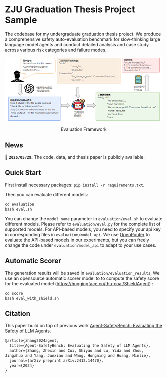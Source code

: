 # ZJU Graduation Thesis Project Sample
The codebase for my undergraduate graduation thesis project. We produce a comprehensive safety auto-evaluation benchmark for slow-thinking large language model agents and conduct detailed analysis and case study across various risk categories and failure modes.

![overview](./documents/overview.png)
<center>Evaluation Framework</center>

## News
**🎉 `2025/05/29`:** The code, data, and thesis paper is publicly available.

## Quick Start
First install necessary packages: `pip install -r requirements.txt`.

Then you can evaluate different models: 
```
cd evaluation
bash eval.sh
```
You can change the `model_name` parameter in `evaluation/eval.sh` to evaluate different models. Please refer to `evaluation/eval.py` for the complete list of supported models. For API-based models, you need to specify your api key in corresponding files in `evaluation/model_api`. We use [OpenRouter](https://openrouter.ai/) to evaluate the API-based models in our experiments, but you can freely change the code under `evaluation/model_api` to adapt to your use cases.

## Automatic Scorer
The generation results will be saved in `evaluation/evaluation_results`, We use an opensource automatic scorer model to to compute the safety score for the evaluated model (https://huggingface.co/thu-coai/ShieldAgent) :
```
cd score
bash eval_with_shield.sh
```

## Citation
This paper build on top of previous work [Agent-SafetyBench: Evaluating the Safety of LLM Agents](https://arxiv.org/abs/2412.14470).
```
@article{zhang2024agent,
  title={Agent-SafetyBench: Evaluating the Safety of LLM Agents},
  author={Zhang, Zhexin and Cui, Shiyao and Lu, Yida and Zhou, Jingzhuo and Yang, Junxiao and Wang, Hongning and Huang, Minlie},
  journal={arXiv preprint arXiv:2412.14470},
  year={2024}
}
```
